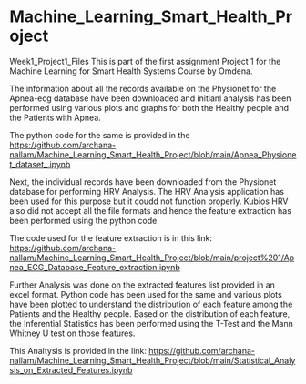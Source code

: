 # Machine_Learning_Smart_Health_Project
Week1_Project1_Files
This is part of the first assignment Project 1 for the Machine Learning for Smart Health Systems Course by Omdena.

The information about all the records available on the Physionet for the Apnea-ecg database have been downloaded and initianl analysis has been performed using various plots and graphs for both the Healthy people and the Patients with Apnea.

The python code for the same is provided in the https://github.com/archana-nallam/Machine_Learning_Smart_Health_Project/blob/main/Apnea_Physionet_dataset_.ipynb

Next, the individual records have been downloaded from the Physionet database for performing HRV Analysis. The HRV Analysis application has been used for this purpose but it coudd not function properly. Kubios HRV also did not accept all the file formats and hence the feature extraction has been performed using the python code.

The code used for the feature extraction is in this link: 
https://github.com/archana-nallam/Machine_Learning_Smart_Health_Project/blob/main/project%201/Apnea_ECG_Database_Feature_extraction.ipynb

Further Analysis was done on the extracted features list provided in an excel format. Python code has been used for the same and various plots have been plotted to understand the distribution of each feature among the Patients and the Healthy people. Based on the distribution of each feature, the Inferential Statistics has been performed using the T-Test and the Mann Whitney U test on those features.

This Analtysis is provided in the link: 
https://github.com/archana-nallam/Machine_Learning_Smart_Health_Project/blob/main/Statistical_Analysis_on_Extracted_Features.ipynb
